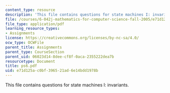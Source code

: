 ```yaml
---
content_type: resource
description: 'This file contains questions for state machines I: invariants.'
file: /courses/6-042j-mathematics-for-computer-science-fall-2005/e71d125ac0bf396521ad6e14bdd1978b_ps6.pdf
file_type: application/pdf
learning_resource_types:
- Assignments
license: https://creativecommons.org/licenses/by-nc-sa/4.0/
ocw_type: OCWFile
parent_title: Assignments
parent_type: CourseSection
parent_uid: 06023d14-8dee-cf8f-0aca-2355222dea7b
resourcetype: Document
title: ps6.pdf
uid: e71d125a-c0bf-3965-21ad-6e14bdd1978b
---
```

This file contains questions for state machines I: invariants.